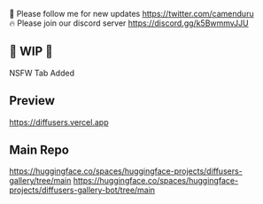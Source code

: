🐣 Please follow me for new updates https://twitter.com/camenduru <br />
🔥 Please join our discord server https://discord.gg/k5BwmmvJJU

## 🚦 WIP 🚦

NSFW Tab Added

## Preview
https://diffusers.vercel.app

## Main Repo 
https://huggingface.co/spaces/huggingface-projects/diffusers-gallery/tree/main
https://huggingface.co/spaces/huggingface-projects/diffusers-gallery-bot/tree/main
